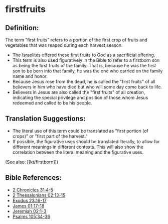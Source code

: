 # firstfruits #

## Definition: ##

The term "first fruits" refers to a portion of the first crop of fruits and vegetables that was reaped during each harvest season.

* The Israelites offered these first fruits to God as a sacrificial offering.
* This term is also used figuratively in the Bible to refer to a firstborn son as being the first fruits of the family. That is, because he was the first son to be born into that family, he was the one who carried on the family name and honor.
* Because Jesus rose from the dead, he is called the "first fruits" of all believers in him who have died but who will some day come back to life.
* Believers in Jesus are also called the "first fruits" of all creation, indicating the special privilege and position of those whom Jesus redeemed and called to be his people.

## Translation Suggestions: ##

* The literal use of this term could be translated as "first portion (of crops)" or "first part of the harvest."
* If possible, the figurative uses should be translated literally, to allow for different meanings in different contexts. This will also show the correlation between the literal meaning and the figurative uses.

(See also: [[kt/firstborn]])

## Bible References: ##

* [2 Chronicles 31:4-5](en/tn/2ch/help/31/04)
* [2 Thessalonians 02:13-15](en/tn/2th/help/02/13)
* [Exodus 23:16-17](en/tn/exo/help/23/16)
* [James 01:17-18](en/tn/jas/help/01/17)
* [Jeremiah 02:1-3](en/tn/jer/help/02/01)
* [Psalms 105:34-36](en/tn/psa/help/105/34)